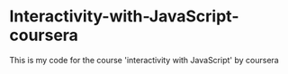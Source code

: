 # Interactivity-with-JavaScript-coursera
This is my code for the course 'interactivity with JavaScript' by coursera
